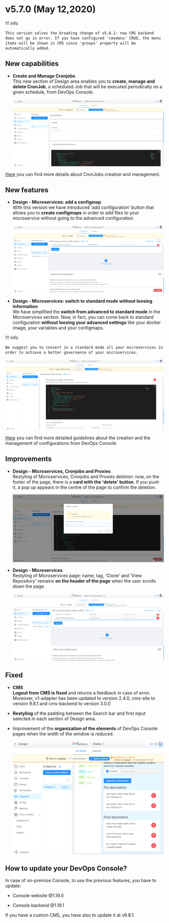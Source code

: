 # v5.7.0 (May 12,2020)

!!! info

    This version solves the breaking change of v5.6.1: now CMS backend does not go in error. If you have configured 'cmsmenu' CRUD, the menu items will be shown in CMS since 'groups' property will be automatically added.

## New capabilities

* **Create and Manage Cronjobs**        
  This new section of Design area enables you to **create, manage and delete CronJob**, a scheduled Job that will be executed periodically on a given schedule, from DevOps Console. 

  ![test-cronjobs](img/test-cronjobs.png)

[Here](https://docs.mia-platform.eu/development_suite/api-console/api-design/jobs-cronjob/) you can find more details about CronJobs creation and management.

## New features

* **Design - Microservices: add a configmap**        
    With this version we have introduced 'add configuration' button that allows you to **create configmaps** in order to add files to your microservice without going to the advanced configuration. 

  ![microservice](img/microservice-new.png)
  
* **Design - Microservices: switch to standard mode without loosing information**     
    We have simplified the **switch from advanced to standard mode** in the Microservices section. Now, in fact, you can come back to standard configuration **without loosing your advanced settings** like your docker image, your variables and your configmaps.

!!! info

    We suggest you to convert in a standard mode all your microservices in order to achieve a better governance of your microservices. 

  ![new-adv-conf](img/new-adv-conf.png)

  [Here](https://docs.mia-platform.eu/development_suite/api-console/api-design/services/) you can find more detailed guidelines about the creation and the management of configurations from DevOps Console.

## Improvements

* **Design - Microservices, Cronjobs and Proxies**      
    Restyling of Microservices, Cronjobs and Proxies deletion: now, on the footer of the page, there is a **card with the 'delete' button**. If you push it, a pop up appears in the centre of the page to confirm the deletion.

  ![footer-button](img/footer-button.png)

* **Design - Microservices**      
    Restyling of Microservices page: name, tag, 'Clone' and 'View Repository' remains **on the header of the page** when the user scrolls down the page.

  ![header-buttons](img/header-buttons.png)

## Fixed

* **CMS**     
  **Logout from CMS is fixed** and returns a feedback in case of error. Moreover, v1-adapter has been updated to version 2.4.0, cms-site to version 9.8.1 and cms-backend to version 3.0.0

* **Restyling** of the padding between the Search bar and first input selected in each section of Design area. 
  
* Improvement of the **organization of the elements** of DevOps Console pages when the width of the window is reduced.

  ![width](img/width.png)

## How to update your DevOps Console?

In case of on-premise Console, to use the previous features, you have to update:  

* Console website @1.19.0

* Console backend @1.19.1

If you have a custom CMS, you have also to update it at v9.8.1.
